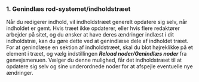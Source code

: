 ### 1. Genindlæs rod-systemet/indholdstræet

Når du redigerer indhold, vil indholdstræet generelt opdatere sig selv, når indholdet er gemt. Hvis træet ikke opdaterer, eller hvis flere redaktører arbejder på sitet, og du ønsker at have deres ændringer indlæst i dit indholdstræ, kan du gøre dette ved at genindlæse dele af indholdet træet. For at genindlæse en sektion af indholdstræet, skal du blot højreklikke på et element i træet, og vælg indstillingen ***Reload noder/Genindlæs noder*** fra genvejsmenuen. Vælger du denne mulighed, får det indholdstræet til at opdatere sig selv og sine underordnede noder for at afspejle eventuelle nye ændringer.
